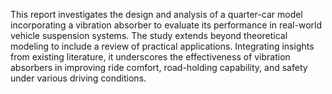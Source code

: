 This report investigates the design and analysis of a quarter-car model incorporating a vibration absorber to evaluate its performance in real-world vehicle suspension systems. The study extends beyond theoretical modeling to include a review of practical applications. Integrating insights from existing literature, it underscores the effectiveness of vibration absorbers in improving ride comfort, road-holding capability, and safety under various driving conditions. 
